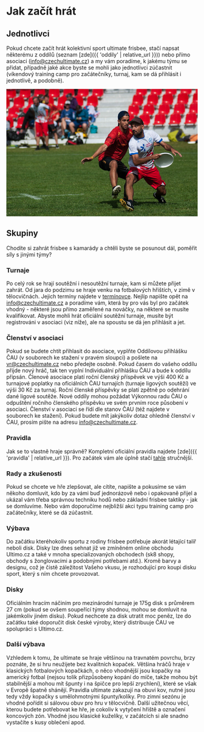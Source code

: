 # Jak začít hrát

## Jednotlivci

Pokud chcete začít hrát kolektivní sport ultimate frisbee, stačí napsat některému z oddílů (seznam [zde]({{ 'oddily' | relative_url }})) nebo přímo asociaci (info@czechultimate.cz) a my vám poradíme, k jakému týmu se přidat, případně jaké akce byste se mohli jako jednotlivci zúčastnit (víkendový training camp pro začátečníky, turnaj, kam se dá přihlásit i jednotlivě, a podobně).

![](assets/img/pages/jak_zacit_hrat_1.jpg)

## Skupiny

Chodíte si zahrát frisbee s kamarády a chtěli byste se posunout dál, poměřit síly s jinými týmy?

### Turnaje

Po celý rok se hrají soutěžní i nesoutěžní turnaje, kam si můžete přijet zahrát. Od jara do podzimu se hraje venku na fotbalových hřištích, v zimě v tělocvičnách. Jejich termíny najdete v [termínovce](http://bit.ly/terminovka_ultimate). Nejlíp napište opět na info@czechultimate.cz a poradíme vám, která by pro vás byl pro začátek vhodný - některé jsou přímo zaměřené na nováčky, na některé se musíte kvalifikovat. Abyste mohli hrát oficiální soutěžní turnaje, musíte být registrováni v asociaci (viz níže), ale na spoustu se dá jen přihlásit a jet.

### Členství v asociaci

Pokud se budete chtít přihlasit do asociace, vyplňte Oddílovou přihlášku ČAU (v souborech ke stažení v pravém sloupci) a pošlete na vr@czechultimate.cz nebo předejte osobně. Pokud časem do vašeho oddílu přijde nový hráč, tak ten vyplní Individuální příhlášku ČAU a bude k oddílu připsán. Členové asociace platí roční členský příspěvek ve výši 400 Kč a turnajové poplatky na oficiálních ČAU turnajích (turnaje ligových soutěží) ve výši 30 Kč za turnaj. Roční členské příspěvky se platí zpětně po odehrání dané ligové soutěže. Nové oddíly mohou požádat Výkonnou radu ČAU o odpuštění ročního členského příspěvku ve svém prvním roce působení v asociaci. Členství v asociaci se řídí dle stanov ČAU (též najdete v souborech ke stažení). Pokud budete mít jakýkoliv dotaz ohledně členství v ČAU, prosím pište na adresu info@czechultimate.cz.

### Pravidla

Jak se to vlastně hraje správně? Kompletní oficiální pravidla najdete [zde]({{ 'pravidla' | relative_url }}). Pro začátek vám ale úplně stačí [tahle](http://www.frisbee.cz/strucna-pravidla-frisbee.html) stručnější.

### Rady a zkušenosti

Pokud se chcete ve hře zlepšovat, ale cítíte, napište a pokusíme se vám někoho domluvit, kdo by za vámi buď jednorázově nebo i opakovaně přijel a ukázal vám třeba správnou techniku hodů nebo základní frisbee taktiky - jak se domluvíme. Nebo vám doporučíme nejbližší akci typu training camp pro začátečníky, které se dá zúčastnit.

### Výbava

Do začátku kteréhokoliv sportu z rodiny frisbee potřebuje akorát létající talíř neboli disk. Disky lze dnes sehnat již ve zmíněném online obchodu Ultimo.cz a také v mnoha specializovaných obchodech (sk8 shopy, obchody s žonglovacími a podobnými potřebami atd.). Kromě barvy a designu, což je čistě záležitost Vašeho vkusu, je rozhodující pro koupi disku sport, který s ním chcete provozovat.

### Disky

Oficiálním hracím náčiním pro mezinárodní turnaje je 175g disk s průměrem 27 cm (pokud se ovšem soupeřící týmy shodnou, mohou se domluvit na jakémkoliv jiném disku). Pokud nechcete za disk utratit moc peněz, lze do začátku také doporučit disk české výroby, který distribuuje ČAU ve spolupráci s Ultimo.cz.

### Další výbava

Vzhledem k tomu, že ultimate se hraje většinou na travnatém povrchu, brzy poznáte, že si hru neužijete bez kvalitních kopaček. Většina hráčů hraje v klasických fotbalových kopačkách, o něco vhodnější jsou kopačky na americký fotbal (nejsou tolik přizpůsobeny kopání do míče, takže mohou být stabilnější a mohou mít špunty i na špičce pro lepší zrychlení), které se však v Evropě špatně shánějí. Pravidla ultimate zakazují na obuvi kov, nutné jsou tedy vždy kopačky s umělohmotnými špunty/kolíky. Pro zimní sezónu je vhodné pořídit si sálovou obuv pro hru v tělocvičně. Další užitečnou věcí, kterou budete potřebovat ke hře, je cokoliv k vytyčení hřiště a označení koncových zón. Vhodné jsou klasické kuželíky, v začátcích si ale snadno vystačíte s kusy oblečení apod.

